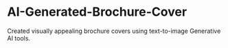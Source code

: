 # AI-Generated-Brochure-Cover
Created visually appealing brochure covers using text-to-image Generative AI tools.
